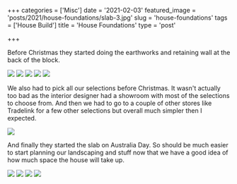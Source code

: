+++
categories = ['Misc']
date = '2021-02-03'
featured_image = 'posts/2021/house-foundations/slab-3.jpg'
slug = 'house-foundations'
tags = ['House Build']
title = 'House Foundations'
type = 'post'

+++

Before Christmas they started doing the earthworks and retaining wall at the back of the block.

![](earthworks-1.jpg)
![](earthworks-2.jpg)
![](earthworks-3.jpg)
![](earthworks-4.jpg)
![](earthworks-5.jpg)

We also had to pick all our selections before Christmas.
It wasn't actually too bad as the interior designer had a showroom with most of the selections to choose from. And then we had to go to a couple of other stores like Tradelink for a few other selections but overall much simpler then I expected.

![](selections-1.jpg)

And finally they started the slab on Australia Day.
So should be much easier to start planning our landscaping and stuff now that we have a good idea of how much space the house will take up.

![](slab-1.jpg)
![](slab-2.jpg)
![](slab-3.jpg)
![](slab-4.jpg)

